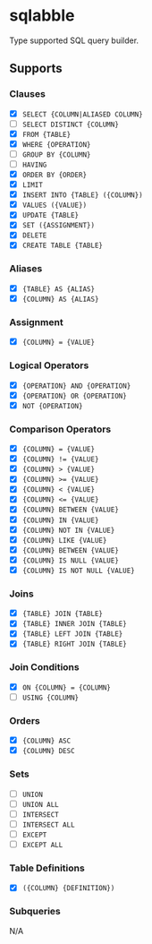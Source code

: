 # sqlabble

Type supported SQL query builder.

## Supports

### Clauses

- [x] `SELECT {COLUMN|ALIASED COLUMN}`
- [ ] `SELECT DISTINCT {COLUMN}`
- [x] `FROM {TABLE}`
- [x] `WHERE {OPERATION}`
- [ ] `GROUP BY {COLUMN}`
- [ ] `HAVING`
- [x] `ORDER BY {ORDER}`
- [x] `LIMIT`
- [x] `INSERT INTO {TABLE} ({COLUMN})`
- [x] `VALUES ({VALUE})`
- [x] `UPDATE {TABLE}`
- [x] `SET ({ASSIGNMENT})`
- [x] `DELETE`
- [x] `CREATE TABLE {TABLE}`

### Aliases

- [x] `{TABLE} AS {ALIAS}`
- [x] `{COLUMN} AS {ALIAS}`

### Assignment

- [x] `{COLUMN} = {VALUE}`

### Logical Operators

- [x] `{OPERATION} AND {OPERATION}`
- [x] `{OPERATION} OR {OPERATION}`
- [x] `NOT {OPERATION}`

### Comparison Operators

- [x] `{COLUMN} = {VALUE}`
- [x] `{COLUMN} != {VALUE}`
- [x] `{COLUMN} > {VALUE}`
- [x] `{COLUMN} >= {VALUE}`
- [x] `{COLUMN} < {VALUE}`
- [x] `{COLUMN} <= {VALUE}`
- [x] `{COLUMN} BETWEEN {VALUE}`
- [x] `{COLUMN} IN {VALUE}`
- [x] `{COLUMN} NOT IN {VALUE}`
- [x] `{COLUMN} LIKE {VALUE}`
- [x] `{COLUMN} BETWEEN {VALUE}`
- [x] `{COLUMN} IS NULL {VALUE}`
- [x] `{COLUMN} IS NOT NULL {VALUE}`

### Joins

- [x] `{TABLE} JOIN {TABLE}`
- [x] `{TABLE} INNER JOIN {TABLE}`
- [x] `{TABLE} LEFT JOIN {TABLE}`
- [x] `{TABLE} RIGHT JOIN {TABLE}`

### Join Conditions

- [x] `ON {COLUMN} = {COLUMN}`
- [ ] `USING {COLUMN}`

### Orders

- [x] `{COLUMN} ASC`
- [x] `{COLUMN} DESC`

### Sets

- [ ] `UNION`
- [ ] `UNION ALL`
- [ ] `INTERSECT`
- [ ] `INTERSECT ALL`
- [ ] `EXCEPT`
- [ ] `EXCEPT ALL`

### Table Definitions

- [x] `({COLUMN} {DEFINITION})`

### Subqueries

N/A
